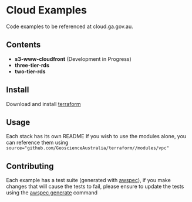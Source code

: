 # Cloud Examples

Code examples to be referenced at cloud.ga.gov.au.

## Contents
* **s3-www-cloudfront** (Development in Progress)
* **three-tier-rds**
* **two-tier-rds**

## Install
Download and install [terraform](https://www.terraform.io/downloads.html)

## Usage
Each stack has its own README
If you wish to use the modules alone, you can reference them using `source="github.com/GeoscienceAustralia/terraform//modules/vpc"`

## Contributing
Each example has a test suite (generated with [awspec](https://github.com/k1LoW/awspec)), if you make changes that will cause the tests to fail, 
please ensure to update the tests using the [awspec generate](https://github.com/k1LoW/awspec#advanced-tips-spec-generate-command) command